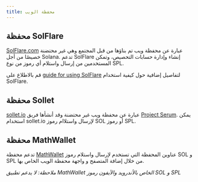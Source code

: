 ```yaml
---
title: محفظة الويب
---
```


## محفظة SolFlare

[SolFlare.com](https://solflare.com/) عبارة عن محفظة ويب تم بناؤها من قبل المجتمع وهي غير محتضنة خصيصًا من أجل Solana. تدعم SolFlare إنشاء وإدارة حسابات التحصيص، وتمكن المستخدمين من إرسال واستلام أي رموز من نوع SPL.

قم بالاطلاع على [guide for using SolFlare](solflare.md) لتفاصيل إضافية حول كيفية استخدام SolFlare.

## محفظة Sollet

[sollet.io](https://www.sollet.io/) عبارة عن محفظة ويب غير محتضنة وقد أنشأها فريق [Project Serum](https://projectserum.com/). يمكن استخدام sollet.io لإرسال واستلاام رموز SOL أو رموز SPL.

## محفظة MathWallet

تدعم محفظة [MathWallet](https://mathwallet.org/) عناوين المحفظة التي تستخدم لإرسال واستلام رموز SOL و SPL من خلال إضافة المتصفح و واجهة محفظة الويب الخاص بها.

_ملاحظة: لا يدعم تطبيق MathWallet الخاص بالأندرويد والآيفون رموز SOL و SPL_
